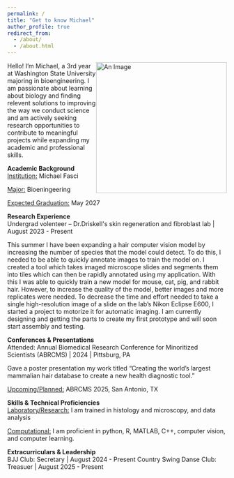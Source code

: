```yaml
---
permalink: /
title: "Get to know Michael"
author_profile: true
redirect_from: 
  - /about/
  - /about.html
---
```

<img src="/Michael-Fasci.io/images/Fasci_Michael_02.jpg" alt="An Image" style="float: right; width: 300px;" />

Hello! I’m Michael, a 3rd year at Washington State University majoring in bioengineering. I am passionate about learning about biology and finding relevent solutions to improving the way we conduct science and am actively seeking research opportunities to contribute to meaningful projects while expanding my academic and professional skills.

<b>Academic Background</b>
<br><u>Institution:</u> Michael Fasci

<u>Major:</u> Bioeningeering

<u>Expected Graduation:</u> May 2027


<b>Research Experience</b>
<br>Undergrad volenteer – Dr.Driskell's skin regeneration and fibroblast lab | August 2023 - Present

This summer I have been expanding a hair computer vision model by increasing the number of species that the model could detect. To do this, I needed to be able to quickly annotate images to train the model on. I created a tool which takes imaged microscope slides and segments them into tiles which can then be rapidly annotated using my application. With this I was able to quickly train a new model for mouse, cat, pig, and rabbit hair. However, to increase the quality of the model, better images and more replicates were needed.  To decrease the time and effort needed to take a single high-resolution image of a slide on the lab’s Nikon Eclipse E600, I started a project to motorize it for automatic imaging. I am currently designing and getting the parts to create my first prototype and will soon start assembly and testing.


<b>Conferences & Presentations</b>
<br>Attended: Annual Biomedical Research Conference for Minoritized Scientists (ABRCMS) | 2024 | Pittsburg, PA

Gave a poster presentation my work titled “Creating the world’s largest mammalian hair database to create a new health diagnostic tool.”

<u>Upcoming/Planned:</u> ABRCMS 2025, San Antonio, TX

<b>Skills & Technical Proficiencies</b>
<br><u>Laboratory/Research:</u> I am trained in histology and microscopy, and data analysis

<u>Computational:</u> I am proficient in python, R, MATLAB, C++, computer vision, and computer learning.


<b>Extracurriculars & Leadership</b>
<br>BJJ Club: Secretary | August 2024 - Present
Country Swing Danse Club: Treasuer | August 2025 - Present

